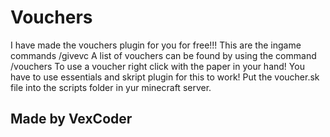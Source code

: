 # Vouchers
I have made the vouchers plugin for you for free!!!
This are the ingame commands /givevc <nameOfVoucher> <player>
A list of vouchers can be found by using the command /vouchers
To use a voucher right click with the paper in your hand!
You have to use essentials and skript plugin for this to work!
Put the voucher.sk file into the scripts folder in yur minecraft server.

<h2>Made by VexCoder</h2>
